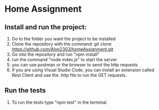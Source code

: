 # Home Assignment 

## Install and run the project:
1. Go to the folder you want the project to be installed
1. Clone the repository with the command:  git clone https://github.com/Alon2303/homeAssignment.git  
1. Go into the repository and run "npm install"
1. run the command "node index.js" to start the server.
1. you can use postman or the browser to send the http requests
1. if you are using Visual Studio Code, you can install an extension called Rest Client and use the .http file to run the GET requests.

## Run the tests
1. To run the tests type "npm test" in the terminal.


